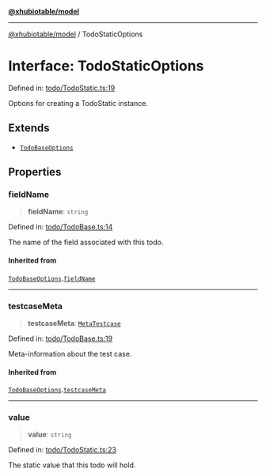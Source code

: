[**@xhubiotable/model**](../README.md)

***

[@xhubiotable/model](../globals.md) / TodoStaticOptions

# Interface: TodoStaticOptions

Defined in: [todo/TodoStatic.ts:19](https://github.com/xhubioTable/model/blob/3ec038a83f8a676734aeb01841968d004d66a15f/src/todo/TodoStatic.ts#L19)

Options for creating a TodoStatic instance.

## Extends

- [`TodoBaseOptions`](TodoBaseOptions.md)

## Properties

### fieldName

> **fieldName**: `string`

Defined in: [todo/TodoBase.ts:14](https://github.com/xhubioTable/model/blob/3ec038a83f8a676734aeb01841968d004d66a15f/src/todo/TodoBase.ts#L14)

The name of the field associated with this todo.

#### Inherited from

[`TodoBaseOptions`](TodoBaseOptions.md).[`fieldName`](TodoBaseOptions.md#fieldname)

***

### testcaseMeta

> **testcaseMeta**: [`MetaTestcase`](MetaTestcase.md)

Defined in: [todo/TodoBase.ts:19](https://github.com/xhubioTable/model/blob/3ec038a83f8a676734aeb01841968d004d66a15f/src/todo/TodoBase.ts#L19)

Meta-information about the test case.

#### Inherited from

[`TodoBaseOptions`](TodoBaseOptions.md).[`testcaseMeta`](TodoBaseOptions.md#testcasemeta)

***

### value

> **value**: `string`

Defined in: [todo/TodoStatic.ts:23](https://github.com/xhubioTable/model/blob/3ec038a83f8a676734aeb01841968d004d66a15f/src/todo/TodoStatic.ts#L23)

The static value that this todo will hold.
